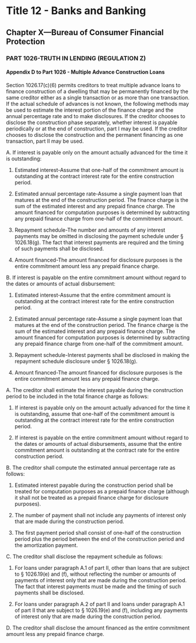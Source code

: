 
# Title 12 - Banks and Banking
## Chapter X—Bureau of Consumer Financial Protection
### PART 1026-TRUTH IN LENDING (REGULATION Z)
#### Appendix D to Part 1026 - Multiple Advance Construction Loans

Section 1026.17(c)(6) permits creditors to treat multiple advance loans to finance construction of a dwelling that may be permanently financed by the same creditor either as a single transaction or as more than one transaction. If the actual schedule of advances is not known, the following methods may be used to estimate the interest portion of the finance charge and the annual percentage rate and to make disclosures. If the creditor chooses to disclose the construction phase separately, whether interest is payable periodically or at the end of construction, part I may be used. If the creditor chooses to disclose the construction and the permanent financing as one transaction, part II may be used.

A. If interest is payable only on the amount actually advanced for the time it is outstanding:

1. Estimated interest-Assume that one-half of the commitment amount is outstanding at the contract interest rate for the entire construction period.

2. Estimated annual percentage rate-Assume a single payment loan that matures at the end of the construction period. The finance charge is the sum of the estimated interest and any prepaid finance charge. The amount financed for computation purposes is determined by subtracting any prepaid finance charge from one-half of the commitment amount.

3. Repayment schedule-The number and amounts of any interest payments may be omitted in disclosing the payment schedule under § 1026.18(g). The fact that interest payments are required and the timing of such payments shall be disclosed.

4. Amount financed-The amount financed for disclosure purposes is the entire commitment amount less any prepaid finance charge.

B. If interest is payable on the entire commitment amount without regard to the dates or amounts of actual disbursement:

1. Estimated interest-Assume that the entire commitment amount is outstanding at the contract interest rate for the entire construction period.

2. Estimated annual percentage rate-Assume a single payment loan that matures at the end of the construction period. The finance charge is the sum of the estimated interest and any prepaid finance charge. The amount financed for computation purposes is determined by subtracting any prepaid finance charge from one-half of the commitment amount.

3. Repayment schedule-Interest payments shall be disclosed in making the repayment schedule disclosure under § 1026.18(g).

4. Amount financed-The amount financed for disclosure purposes is the entire commitment amount less any prepaid finance charge.

A. The creditor shall estimate the interest payable during the construction period to be included in the total finance charge as follows:

1. If interest is payable only on the amount actually advanced for the time it is outstanding, assume that one-half of the commitment amount is outstanding at the contract interest rate for the entire construction period.

2. If interest is payable on the entire commitment amount without regard to the dates or amounts of actual disbursements, assume that the entire commitment amount is outstanding at the contract rate for the entire construction period.

B. The creditor shall compute the estimated annual percentage rate as follows:

1. Estimated interest payable during the construction period shall be treated for computation purposes as a prepaid finance charge (although it shall not be treated as a prepaid finance charge for disclosure purposes).

2. The number of payment shall not include any payments of interest only that are made during the construction period.

3. The first payment period shall consist of one-half of the construction period plus the period between the end of the construction period and the amortization payment.

C. The creditor shall disclose the repayment schedule as follows:

1. For loans under paragraph A.1 of part II, other than loans that are subject to § 1026.19(e) and (f), without reflecting the number or amounts of payments of interest only that are made during the construction period. The fact that interest payments must be made and the timing of such payments shall be disclosed.

2. For loans under paragraph A.2 of part II and loans under paragraph A.1 of part II that are subject to § 1026.19(e) and (f), including any payments of interest only that are made during the construction period.

D. The creditor shall disclose the amount financed as the entire commitment amount less any prepaid finance charge.
